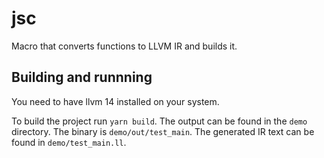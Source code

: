 # jsc

Macro that converts functions to LLVM IR and builds it.

## Building and runnning

You need to have llvm 14 installed on your system.

To build the project run `yarn build`. The output can be found in the `demo` directory. The binary is `demo/out/test_main`. The generated IR text can be found in `demo/test_main.ll`.
